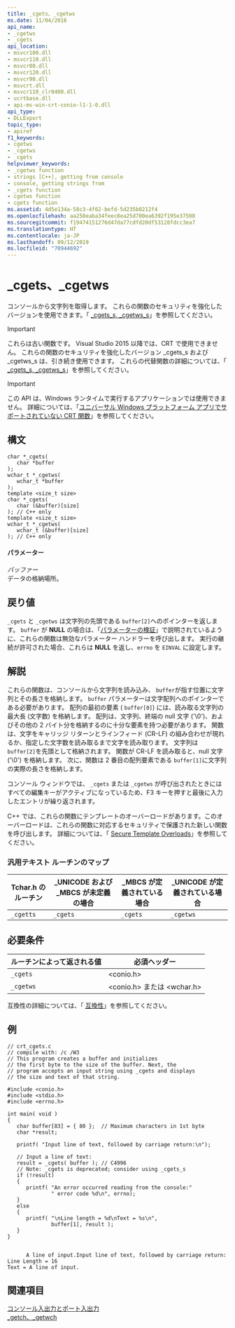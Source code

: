 ```yaml
---
title: _cgets、_cgetws
ms.date: 11/04/2016
api_name:
- _cgetws
- _cgets
api_location:
- msvcr100.dll
- msvcr110.dll
- msvcr80.dll
- msvcr120.dll
- msvcr90.dll
- msvcrt.dll
- msvcr110_clr0400.dll
- ucrtbase.dll
- api-ms-win-crt-conio-l1-1-0.dll
api_type:
- DLLExport
topic_type:
- apiref
f1_keywords:
- cgetws
- _cgetws
- _cgets
helpviewer_keywords:
- _cgetws function
- strings [C++], getting from console
- console, getting strings from
- _cgets function
- cgetws function
- cgets function
ms.assetid: 4d5e134a-58c3-4f62-befd-5d235b0212f4
ms.openlocfilehash: aa258eaba34feec8ea25d780ea6392f195e37508
ms.sourcegitcommit: f19474151276d47da77cdfd20df53128fdcc3ea7
ms.translationtype: HT
ms.contentlocale: ja-JP
ms.lasthandoff: 09/12/2019
ms.locfileid: "70944692"
---
```

# <a name="_cgets-_cgetws"></a>_cgets、_cgetws

コンソールから文字列を取得します。 これらの関数のセキュリティを強化したバージョンを使用できます。「 [_cgets_s, _cgetws_s](../c-runtime-library/reference/cgets-s-cgetws-s.md)」を参照してください。

> [!IMPORTANT]
>  これらは古い関数です。 Visual Studio 2015 以降では、CRT で使用できません。 これらの関数のセキュリティを強化したバージョン _cgets_s および _cgetws_s は、引き続き使用できます。 これらの代替関数の詳細については、「 [_cgets_s, _cgetws_s](../c-runtime-library/reference/cgets-s-cgetws-s.md)」を参照してください。

> [!IMPORTANT]
>  この API は、Windows ランタイムで実行するアプリケーションでは使用できません。 詳細については、「[ユニバーサル Windows プラットフォーム アプリでサポートされていない CRT 関数](../cppcx/crt-functions-not-supported-in-universal-windows-platform-apps.md)」を参照してください。

## <a name="syntax"></a>構文

```
char *_cgets(
   char *buffer
);
wchar_t *_cgetws(
   wchar_t *buffer
);
template <size_t size>
char *_cgets(
   char (&buffer)[size]
); // C++ only
template <size_t size>
wchar_t *_cgetws(
   wchar_t (&buffer)[size]
); // C++ only
```

#### <a name="parameters"></a>パラメーター

*バッファー*<br/>
データの格納場所。

## <a name="return-value"></a>戻り値

`_cgets` と `_cgetws` は文字列の先頭である `buffer[2]`へのポインターを返します。 `buffer` が **NULL** の場合は、「[パラメーターの検証](../c-runtime-library/parameter-validation.md)」で説明されているように、これらの関数は無効なパラメーター ハンドラーを呼び出します。 実行の継続が許可された場合、これらは **NULL** を返し、`errno` を `EINVAL` に設定します。

## <a name="remarks"></a>解説

これらの関数は、コンソールから文字列を読み込み、 `buffer`が指す位置に文字列とその長さを格納します。 `buffer` パラメーターは文字配列へのポインターである必要があります。 配列の最初の要素 ( `buffer[0]`) には、読み取る文字列の最大長 (文字数) を格納します。 配列は、文字列、終端の null 文字 ('\0')、およびその他の 2 バイト分を格納するのに十分な要素を持つ必要があります。 関数は、文字をキャリッジ リターンとラインフィード (CR-LF) の組み合わせが現れるか、指定した文字数を読み取るまで文字を読み取ります。 文字列は `buffer[2]`を先頭として格納されます。 関数が CR-LF を読み取ると、null 文字 ('\0') を格納します。 次に、関数は 2 番目の配列要素である `buffer[1]`に文字列の実際の長さを格納します。

コンソール ウィンドウでは、 `_cgets` または `_cgetws` が呼び出されたときにはすべての編集キーがアクティブになっているため、F3 キーを押すと最後に入力したエントリが繰り返されます。

C++ では、これらの関数にテンプレートのオーバーロードがあります。このオーバーロードは、これらの関数に対応するセキュリティで保護された新しい関数を呼び出します。 詳細については、「 [Secure Template Overloads](../c-runtime-library/secure-template-overloads.md)」を参照してください。

### <a name="generic-text-routine-mappings"></a>汎用テキスト ルーチンのマップ

|Tchar.h のルーチン|_UNICODE および _MBCS が未定義の場合|_MBCS が定義されている場合|_UNICODE が定義されている場合|
|---------------------|--------------------------------------|--------------------|-----------------------|
|`_cgetts`|`_cgets`|`_cgets`|`_cgetws`|

## <a name="requirements"></a>必要条件

|ルーチンによって返される値|必須ヘッダー|
|-------------|---------------------|
|`_cgets`|\<conio.h>|
|`_cgetws`|\<conio.h> または \<wchar.h>|

互換性の詳細については、「 [互換性](../c-runtime-library/compatibility.md)」を参照してください。

## <a name="example"></a>例

```
// crt_cgets.c
// compile with: /c /W3
// This program creates a buffer and initializes
// the first byte to the size of the buffer. Next, the
// program accepts an input string using _cgets and displays
// the size and text of that string.

#include <conio.h>
#include <stdio.h>
#include <errno.h>

int main( void )
{
   char buffer[83] = { 80 };  // Maximum characters in 1st byte
   char *result;

   printf( "Input line of text, followed by carriage return:\n");

   // Input a line of text:
   result = _cgets( buffer ); // C4996
   // Note: _cgets is deprecated; consider using _cgets_s
   if (!result)
   {
      printf( "An error occurred reading from the console:"
              " error code %d\n", errno);
   }
   else
   {
      printf( "\nLine length = %d\nText = %s\n",
              buffer[1], result );
   }
}
```

```Output

      A line of input.Input line of text, followed by carriage return:
Line Length = 16
Text = A line of input.
```

## <a name="see-also"></a>関連項目

[コンソール入出力とポート入出力](../c-runtime-library/console-and-port-i-o.md)<br/>
[_getch、_getwch](../c-runtime-library/reference/getch-getwch.md)
